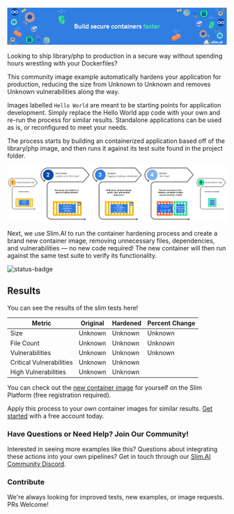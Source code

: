 
![Slim.AI Banner Image](/docs/images/SlimBanner_3.png)

Looking to ship library/php to production in a secure way without spending hours wrestling with your Dockerfiles? 

This community image example automatically hardens your application for production, reducing the size from Unknown to Unknown and removes Unknown vulnerabilities along the way. 

Images labelled `Hello World` are meant to be starting points for application development. Simply replace the Hello World app code with your own and re-run the process for similar results. Standalone applications can be used as is, or reconfigured to meet your needs. 

The process starts by building an containerized application based off of the library/php image, and then runs it against its test suite found in the project folder.

![Process Diagram](/docs/images/HowItWorksV2.png)

Next, we use Slim.AI to run the container hardening process and create a brand new container image, removing unnecessary files, dependencies, and vulnerabilities — no new code required! The new container will then run against the same test suite to verify its functionality.

![status-badge](https://img.shields.io/badge/Build-Failing-red.svg)

## Results

You can see the results of the slim tests here!

| Metric | Original | Hardened | Percent Change | 
| ---| --- | --- | --- | 
| Size | Unknown | Unknown | Unknown | 
| File Count | Unknown | Unknown | Unknown | 
| Vulnerabilities | Unknown | Unknown | Unknown | 
| Critical Vulnerabilities | Unknown | Unknown | 
| High Vulnerabilities | Unknown | Unknown | 


You can check out the [new container image](https://portal.slim.dev/) for yourself on the Slim Platform (free registration required). 

Apply this process to your own container images for similar results. [Get started](https://www.slim.ai/docs/quickstart) with a free account today.  

### Have Questions or Need Help? Join Our  Community!

Interested in seeing more examples like this? Questions about integrating these actions into your own pipelines? Get in touch through our [Slim.AI Community Discord](https://discord.com/invite/uBttmfyYNB).


### Contribute 

We're always looking for improved tests, new examples, or image requests. PRs Welcome! 
